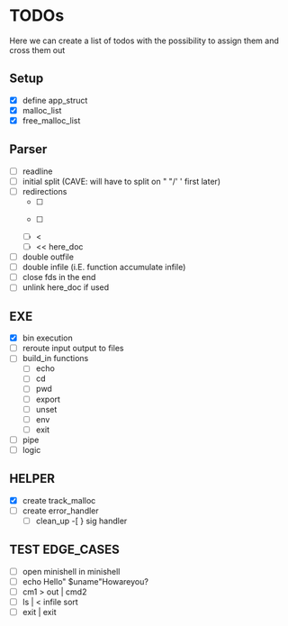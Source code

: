 # TODOs

Here we can create a list of todos with the possibility to assign them and cross them out

## Setup
-[x] define app_struct
- [x] malloc_list
- [x] free_malloc_list

## Parser
- [ ] readline
- [ ] initial split (CAVE: will have to split on " "/' ' first later)
- [ ] redirections
	-[ ] >
	-[ ] >>
	-[ ] <
	-[ ] << here_doc
- [ ] double outfile
- [ ] double infile (i.E. function accumulate infile) 
- [ ] close fds in the end
- [ ] unlink here_doc if used

## EXE
-[x] bin execution
-[ ] reroute input output to files
-[ ] build_in functions
    -[ ] echo
    -[ ] cd
    -[ ] pwd
    -[ ] export
    -[ ] unset
    -[ ] env
    -[ ] exit
-[ ] pipe
-[ ] logic

## HELPER
-[x] create track_malloc
-[ ] create error_handler
    -[ ] clean_up
    -[ } sig handler

## TEST EDGE_CASES
-[ ] open minishell in minishell
-[ ] echo Hello" $uname"Howareyou?
-[ ] cm1 > out | cmd2
-[ ] ls | < infile sort 
-[ ] exit | exit

